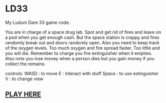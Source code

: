 # LD33
My Ludum Dare 33 game code. 

You are in charge of a space drug lab. Spot and get rid of fires and leave on a pod when you get enough cash. But the space station is crappy and fires randomly break out and doors randomly open. Also you need to keep track of the oxygen levels. Too much oxygen and fire spread faster. Too little and you will die. Remember to charge you fire extinguisher when it empties. Also note you lose money when a person dies but you gain money if you collect the remains. 

controls: 
WASD : to move 
E : Interact with stuff 
Space : to use extinguisher 
V : to change view

## [PLAY HERE](http://davidjokinen.com/LD33)
